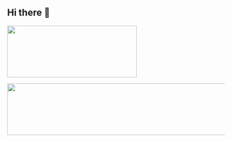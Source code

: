 ## Hi there 👋

<a href="https://github.com/devxb/gitanimals">
    <img src = "https://render.gitanimals.org/lines/devxb?pet-id=1" width="300" height="120"/>
</a>

[<a href="https://github.com/devxb/gitanimals">
  <img src="https://render.gitanimals.org/lines/{gymhyun}?pet-id=1" width="1000" height="120"/>
</a>
](https://github.com/devxb/gitanimals)
